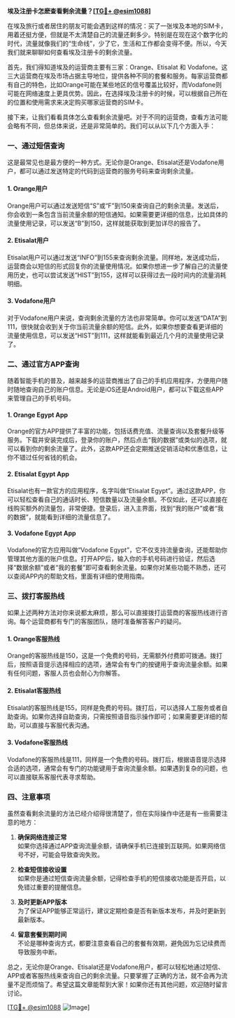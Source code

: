 **埃及注册卡怎麽查看剩余流量？[[TG💪+ @esim1088](https://t.me/s/esim1088)]**

在埃及旅行或者居住的朋友可能会遇到这样的情况：买了一张埃及本地的SIM卡，用着还挺方便，但就是不太清楚自己的流量还剩多少。特别是在现在这个数字化的时代，流量就像我们的“生命线”，少了它，生活和工作都会变得不便。所以，今天我们就来聊聊如何查看埃及注册卡的剩余流量。

首先，我们得知道埃及的运营商主要有三家：Orange、Etisalat 和 Vodafone。这三大运营商在埃及市场占据主导地位，提供各种不同的套餐和服务。每家运营商都有自己的特色，比如Orange可能在某些地区的信号覆盖比较好，而Vodafone则可能在网络速度上更具优势。因此，在选择埃及注册卡的时候，可以根据自己所在的位置和使用需求来决定购买哪家运营商的SIM卡。

接下来，让我们看看具体怎么查看剩余流量吧。对于不同的运营商，查看方法可能会略有不同，但总体来说，还是非常简单的。我们可以从以下几个方面入手：

### **一、通过短信查询**
这是最常见也是最方便的一种方式。无论你是Orange、Etisalat还是Vodafone用户，都可以通过发送特定的代码到运营商的服务号码来查询剩余流量。

#### **1. Orange用户**
Orange用户可以通过发送短信“S”或“F”到150来查询自己的剩余流量。发送后，你会收到一条包含当前流量余额的短信通知。如果需要更详细的信息，比如具体的流量使用记录，可以发送“B”到150，这样就能获取到更加详尽的报告了。

#### **2. Etisalat用户**
Etisalat用户可以通过发送“INFO”到155来查询剩余流量。同样地，发送成功后，运营商会以短信的形式回复你的流量使用情况。如果你想进一步了解自己的流量使用历史，也可以尝试发送“HIST”到155，这样可以获得过去一段时间内的流量消耗明细。

#### **3. Vodafone用户**
对于Vodafone用户来说，查询剩余流量的方法也非常简单。你可以发送“DATA”到111，很快就会收到关于你当前流量余额的短信。此外，如果你想要查看更详细的流量使用信息，可以发送“HIST”到111，这样就能看到最近几个月的流量使用记录了。

### **二、通过官方APP查询**
随着智能手机的普及，越来越多的运营商推出了自己的手机应用程序，方便用户随时随地查询自己的账户信息。无论是iOS还是Android用户，都可以下载这些APP来管理自己的手机号码。

#### **1. Orange Egypt App**
Orange的官方APP提供了丰富的功能，包括话费充值、流量查询以及套餐升级等服务。下载并安装完成后，登录你的账户，然后点击“我的数据”或类似的选项，就可以看到你的剩余流量了。此外，这款APP还会定期推送促销活动和优惠信息，让你不错过任何省钱的机会。

#### **2. Etisalat Egypt App**
Etisalat也有一款官方的应用程序，名字叫做“Etisalat Egypt”。通过这款APP，你可以轻松查看自己的通话时长、短信数量以及流量余额。不仅如此，还可以直接在线购买额外的流量包，非常便捷。登录后，进入主界面，找到“我的账户”或者“我的数据”，就能看到详细的流量信息了。

#### **3. Vodafone Egypt App**
Vodafone的官方应用叫做“Vodafone Egypt”，它不仅支持流量查询，还能帮助你管理其他方面的账户信息。打开APP后，输入你的手机号码进行验证，然后选择“数据余额”或者“我的套餐”即可查看剩余流量。如果你对某些功能不熟悉，还可以查阅APP内的帮助文档，里面有详细的使用指南。

### **三、拨打客服热线**
如果上述两种方法对你来说都太麻烦，那么可以直接拨打运营商的客服热线进行咨询。每个运营商都有专门的客服团队，随时准备解答客户的疑问。

#### **1. Orange客服热线**
Orange的客服热线是150，这是一个免费的号码，无需额外付费即可拨通。拨打后，按照语音提示选择相应的选项，通常会有专门的按键用于查询流量余额。如果有任何问题，客服人员也会耐心为你解答。

#### **2. Etisalat客服热线**
Etisalat的客服热线是155，同样是免费的号码。拨打后，可以选择人工服务或者自助查询。如果你选择自助查询，只需按照语音指示操作即可；如果需要更详细的帮助，可以直接与客服代表沟通。

#### **3. Vodafone客服热线**
Vodafone的客服热线是111，同样是一个免费的号码。拨打后，根据语音提示选择合适的选项，通常会有专门的功能键用于查询流量余额。如果遇到复杂的问题，也可以直接联系客服代表寻求帮助。

### **四、注意事项**
虽然查看剩余流量的方法已经介绍得很清楚了，但在实际操作中还是有一些需要注意的地方：

1. **确保网络连接正常**  
   如果你选择通过APP查询流量余额，请确保手机已连接到互联网。如果网络信号不好，可能会导致查询失败。

2. **检查短信接收设置**  
   如果你是通过短信查询流量余额，记得检查手机的短信接收功能是否开启，以免错过重要的提醒信息。

3. **及时更新APP版本**  
   为了保证APP能够正常运行，建议定期检查是否有新版本发布，并及时更新到最新版本。

4. **留意套餐到期时间**  
   不论是哪种查询方式，都要注意查看自己的套餐有效期，避免因为忘记续费而导致服务中断。

总之，无论你是Orange、Etisalat还是Vodafone用户，都可以轻松地通过短信、APP或者客服热线来查询自己的剩余流量。只要掌握了正确的方法，就不会再为流量不足而烦恼了。希望这篇文章能帮到大家！如果你还有其他问题，欢迎随时留言讨论。

[[TG💪+ @esim1088](https://t.me/s/esim1088) ![Image](https://i.postimg.cc/4NQfJmqS/Snipaste-2025-05-13-00-14-12.png)]